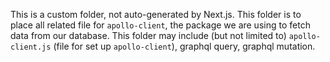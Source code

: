 
This is a custom folder, not auto-generated by Next.js.
This folder is to place all related file for `apollo-client`, the package we are using to fetch data from our database.
This folder may include (but not limited to) `apollo-client.js` (file for set up `apollo-client`), graphql query, graphql mutation.